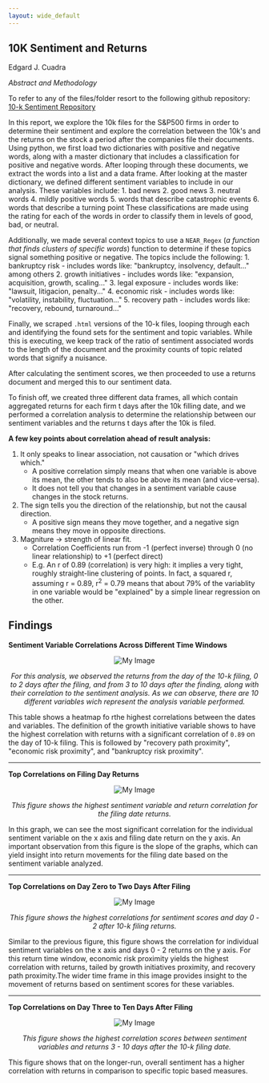 ```yaml
---
layout: wide_default
---        
```



## 10K Sentiment and Returns

Edgard J. Cuadra

_Abstract and Methodology_

To refer to any of the files/folder resort to the following github repository: [10-k Sentiment Repository](https://github.com/edgardjcuadra/asgn-05-edgardjcuadra)


In this report, we explore the 10k files for the S&P500 firms in order to determine their sentiment and explore the correlation between the 10k's and the returns on the stock a period after the companies file their documents. Using python, we first load two dictionaries with positive and negative words, along with a master dictionary that includes a classification for positive and negative words. After looping through these documents, we extract the words into a list and a data frame. After looking at the master dictionary, we defined different sentiment variables to include in our analysis. These variables include:
    1. bad news
    2. good news
    3. neutral words
    4. mildly positive words
    5. words that describe catastrophic events
    6. words that describe a turning point
These classifications are made using the rating for each of the words in order to classify them in levels of good, bad, or neutral.

Additionally, we made several context topics to use a ```NEAR_Regex``` (_a function that finds clusters of specific words_) function to determine if these topics signal something positive or negative. The topics include the following:
    1. bankruptcy risk - includes words like: "bankruptcy, insolvency, default..." among others
    2. growth initiatives - includes words like: "expansion, acquisition, growth, scaling..."
    3. legal exposure - includes words like: "lawsuit, litigacion, penalty..."
    4. economic risk - includes words like: "volatility, instability, fluctuation..."
    5. recovery path - includes words like: "recovery, rebound, turnaround..."

Finally, we scraped ```.html``` versions of the 10-k files, looping through each and identifying the found sets for the sentiment and topic variables. 
While this is executing, we keep track of the ratio of sentiment associated words to the length of the document and the proximity counts of topic related words that signify a nuisance. 

After calculating the sentiment scores, we then proceeded to use a returns document and merged this to our sentiment data. 

To finish off, we created three different data frames, all which contain aggregated returns for each firm t days after the 10k filling date, and we performed a correlation analysis to determine the relationship between our sentiment variables and the returns t days after the 10k is filed.

**A few key points about correlation ahead of result analysis:**


1. It only speaks to linear association, not causation or "which drives which."
    - A positive correlation simply means that when one variable is above its mean, the other tends to also be above its mean (and vice-versa).
    - It does not tell you that changes in a sentiment variable cause changes in the stock returns.
2. The sign tells you the direction of the relationship, but not the causal direction.
    - A positive sign means they move together, and a negative sign means they move in opposite directions.
3. Magniture -> strength of linear fit.
    - Correlation Coefficients run from -1 (perfect inverse) through 0 (no linear relationship) to +1 (perfect direct)
    - E.g. An r of 0.89 (correlation) is very high: it implies a very tight, roughly straight-line clustering of points. In fact, a squared r, assuming r = 0.89, r<sup>2</sup> = 0.79 means that about 79% of the variablity in one variable would be "explained" by a simple linear regression on the other.


## Findings

**Sentiment Variable Correlations Across Different Time Windows**

<p align = "center">
    <img src="images/output7.png" alt = "My Image" width = auto height = auto/>
</p>

<p align = "center" style = "font-style: italic">
For this analysis, we observed the returns from the day of the 10-k filing, 0 to 2 days after the filing, and from 3 to 10 days after the finding, along with their correlation to the sentiment analysis.
As we can observe, there are 10 different variables wich represent the analysis variable performed.
</p>

This table shows a heatmap fo rthe highest correlations between the dates and variables. The definition of the growth initiative variable shows to have the highest correlation with returns with a significant correlation of ```0.89``` on the day of 10-k filing. This is followed by "recovery path proximity", "economic risk proximity", and "bankruptcy risk proximity".

---
**Top Correlations on Filing Day Returns**

<p align = "center">
    <img src="images/output4.png" alt = "My Image" width = auto height = auto/>
</p>

<p align = "center" style = "font-style: italic">
This figure shows the highest sentiment variable and return correlation for the filing date returns.
</p>

In this graph, we can see the most significant correlation for the individual sentiment variable on the x axis and filing date return on the y axis.
An important observation from this figure is the slope of the graphs, which can yield insight into return movements for the filing date based on the sentiment variable analyzed.

---
**Top Correlations on Day Zero to Two Days After Filing**
<p align = "center">
    <img src="images/output5.png" alt = "My Image" width = auto height = auto/>
</p>

<p align = "center" style = "font-style: italic">
This figure shows the highest correlations for sentiment scores and day 0 - 2 after 10-k filing returns.
</p>

Similar to the previous figure, this figure shows the correlation for individual sentiment variables on the x axis and days 0 - 2 returns on the y axis. 
For this return time window, economic risk proximity yields the highest correlation with returns, tailed by growth initiatives proximity, and recovery path proximity.The wider time frame in this image provides insight to the movement of returns based on sentiment scores for these variables. 

---
**Top Correlations on Day Three to Ten Days After Filing**
<p align = "center">
    <img src="images/output6.png" alt = "My Image" width = auto height = auto/>
</p>

<p align = "center" style = "font-style: italic">
This figure shows the highest correlation scores between sentiment variables and returns 3 - 10 days after the 10-k filing date.
</p>

This figure shows that on the longer-run, overall sentiment has a higher correlation with returns in comparison to specific topic based measures.

